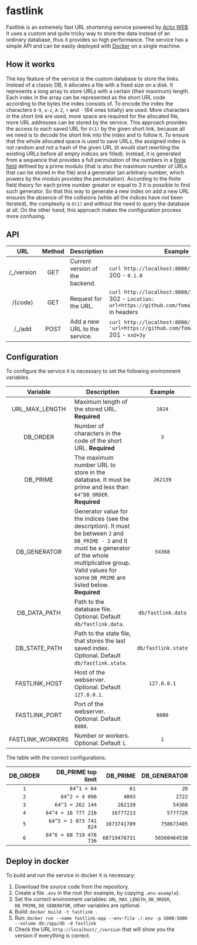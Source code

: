 # fastlink

Fastlink is an extremely fast URL shortening service powered by [Actix WEB](https://actix.rs/). It uses a custom and quite tricky way to store the data instead of an ordinary database, thus it provides so high performance. The service has a simple API and can be easily deployed with [Docker](https://www.docker.com/) on a single machine.

## How it works

The key feature of the service is the custom database to store the links. Instead of a classic DB, it allocates a file with a fixed size on a disk. It represents a long array to store URLs with a certain (their maximum) length. Each index in the array can be represented as the short URL code according to the bytes the index consists of. To encode the index the characters `0-9`, `a-z`, `A-Z`, `+` and `-` (64 ones totally) are used. More characters in the short link are used, more space are required for the allocated file, more URL addresses can be stored by the service. This approach provides the access to each saved URL for `O(1)` by the given short link, because all we need is to decode the short link into the index and to follow it. To ensure that the whole allocated space is used to save URLs, the assigned index is not random and not a hash of the given URL (it would start rewriting the existing URLs before all empty indices are filled). Instead, it is generated from a sequence that provides a full permutation of the numbers in a [finite field](https://en.wikipedia.org/wiki/Finite_field) defined by a prime modulo (that is also the maximum number of URLs that can be stored in the file) and a generator (an arbitrary number, which powers by the modulo provides the permutation). According to the finite field theory for each prime number greater or equal to 3 it is possible to find such generator. So that this way to generate a new index on add a new URL ensures the absence of the collisions (while all the indices have not been iterated), the complexity is `O(1)` and without the need to query the database at all. On the other hand, this approach makes the configuration process more confusing.

## API

| URL | Method | Description | Example |
|:-:|:-:|---|---|
| /_/version | GET | Current version of the backend. | `curl http://localhost:8080/_/version` <br /> 200 - `0.1.0` |
| /{code} | GET | Request for the URL. | `curl http://localhost:8080/xxU+3y` <br /> 302 - `Location: url=https://github.com/fomalhaut88/fastlink` in headers
| /_/add | POST | Add a new URL to the service. | `curl http://localhost:8080/_/add -d 'url=https://github.com/fomalhaut88/fastlink'` <br /> 201 - `xxU+3y` |

## Configuration

To configure the service it is necessary to set the following environment variables.

| Variable | Description | Example |
|:-:|---|:-:|
| URL_MAX_LENGTH | Maximum length of the stored URL. **Required** | `1024` |
| DB_ORDER | Number of characters in the code of the short URL. **Required** | `3` |
| DB_PRIME | The maximum number URL to store in the database. It must be prime and less than `64^DB_ORDER`. **Required** | `262139` |
| DB_GENERATOR | Generator value for the indices (see the description). It must be between `2` and `DB_PRIME - 2` and it must be a generator of the whole multiplicative group. Valid values for some `DB_PRIME` are listed below. **Required** | `54368` |
| DB_DATA_PATH | Path to the database file. Optional. Default `db/fastlink.data`. | `db/fastlink.data` |
| DB_STATE_PATH | Path to the state file, that stores the last saved index. Optional. Default `db/fastlink.state`. | `db/fastlink.state` |
| FASTLINK_HOST | Host of the webserver. Optional. Default `127.0.0.1`. | `127.0.0.1` |
| FASTLINK_PORT | Port of the webserver. Optional. Default `8080`. | `8080` |
| FASTLINK_WORKERS | Number or workers. Optional. Default `1`. | `1` |

The table with the correct configurations.

| DB_ORDER | DB_PRIME top limit | DB_PRIME | DB_GENERATOR |
|:-:|--:|--:|--:|
| `1` | `64^1 = 64` | `61` | `26` |
| `2` | `64^2 = 4 096` | `4093` | `2722` |
| `3` | `64^3 = 262 144` | `262139` | `54368` |
| `4` | `64^4 = 16 777 216` | `16777213` | `5777726` |
| `5` | `64^5 = 1 073 741 824` | `1073741789` | `758673405` |
| `6` | `64^6 = 68 719 476 736` | `68719476731` | `56560464538` |

## Deploy in docker

To build and run the service in docker it is necessary:

1. Download the source code from the repository.
2. Create a file `.env` in the root (for example, by copying `.env-example`).
3. Set the correct environment variables: `URL_MAX_LENGTH`, `DB_ORDER`, `DB_PRIME`, `DB_GENERATOR`, other variables are optional.
4. Build: `docker build -t fastlink .`
5. Run: `docker run --name fastlink-app --env-file ./.env -p 5000:5000 --volume db:/app/db -d fastlink`
6. Check the URL `http://localhost/_/version` that will show you the version if everything is correct.

